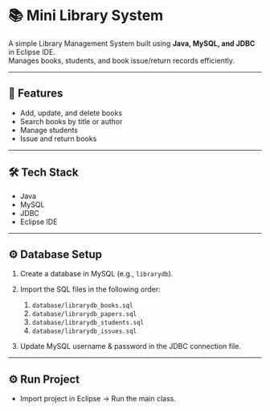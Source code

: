 # 📚 Mini Library System

A simple Library Management System built using **Java, MySQL, and JDBC** in Eclipse IDE.  
Manages books, students, and book issue/return records efficiently.

---

## 🚀 Features
- Add, update, and delete books
- Search books by title or author
- Manage students
- Issue and return books

---

## 🛠️ Tech Stack
- Java
- MySQL
- JDBC
- Eclipse IDE

---

## ⚙️ Database Setup

1. Create a database in MySQL (e.g., `librarydb`).
2. Import the SQL files in the following order:

   1. `database/librarydb_books.sql`
   2. `database/librarydb_papers.sql`
   3. `database/librarydb_students.sql`
   4. `database/librarydb_issues.sql`

3. Update MySQL username & password in the JDBC connection file.

---

## ⚙️ Run Project
- Import project in Eclipse → Run the main class.
